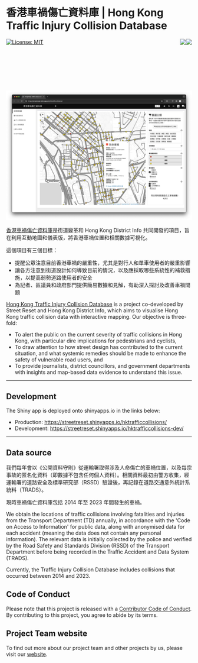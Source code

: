 # 香港車禍傷亡資料庫 \| Hong Kong Traffic Injury Collision Database

<img src="https://user-images.githubusercontent.com/29334677/180681488-53b69199-d57b-4ff7-af1d-d090e24b132c.png" align="right" height="140"/><img src="https://user-images.githubusercontent.com/29334677/180681494-c693e520-9eab-4f95-a4ad-0b5837d8b246.png" align="right" height="140"/>

<!-- badges: start -->

[![License: MIT](https://img.shields.io/badge/License-MIT-yellow.svg)](https://opensource.org/licenses/MIT)

<!-- badges: end -->

[![](man/figures/website-preview.png)](https://streetreset.shinyapps.io/hktrafficcollisions/)

[香港車禍傷亡資料庫](https://streetreset.shinyapps.io/hktrafficcollisions/)是街道變革和 Hong Kong District Info 共同開發的項目，旨在利用互動地圖和儀表版，將香港車禍位置和相關數據可視化。

這個項目有三個目標：

-   提醒公眾注意目前香港車禍的嚴重性，尤其是對行人和單車使用者的嚴重影響
-   讓各方注意到街道設計如何導致目前的情況，以及應採取哪些系統性的補救措施，以提高弱勢道路使用者的安全
-   為記者、區議員和政府部門提供簡易數據和見解，有助深入探討及改善車禍問題

[Hong Kong Traffic Injury Collision Database](https://streetreset.shinyapps.io/hktrafficcollisions/) is a project co-developed by Street Reset and Hong Kong District Info, which aims to visualise Hong Kong traffic collision data with interactive mapping. Our objective is three-fold:

-   To alert the public on the current severity of traffic collisions in Hong Kong, with particular dire implications for pedestrians and cyclists,
-   To draw attention to how street design has contributed to the current situation, and what systemic remedies should be made to enhance the safety of vulnerable road users, and
-   To provide journalists, district councillors, and government departments with insights and map-based data evidence to understand this issue.

------------------------------------------------------------------------

## Development

The Shiny app is deployed onto shinyapps.io in the links below:

-   Production: <https://streetreset.shinyapps.io/hktrafficcollisions/>
-   Development: <https://streetreset.shinyapps.io/hktrafficcollisions-dev/>

------------------------------------------------------------------------

## Data source

我們每年會以《公開資料守則》從運輸署取得涉及人命傷亡的車禍位置，以及每宗事故的匿名化資料（即數據不包含任何個人資料）。相關資料最初由警方收集，經運輸署的道路安全及標準研究部（RSSD）驗證後，再記錄在道路交通意外統計系統料（TRADS）。

現時車禍傷亡資料庫包括 2014 年至 2023 年間發生的車禍。

We obtain the locations of traffic collisions involving fatalities and injuries from the Transport Department (TD) annually, in accordance with the 'Code on Access to Information' for public data, along with anonymised data for each accident (meaning the data does not contain any personal information). The relevant data is initially collected by the police and verified by the Road Safety and Standards Division (RSSD) of the Transport Department before being recorded in the Traffic Accident and Data System (TRADS).

Currently, the Traffic Injury Collision Database includes collisions that occurred between 2014 and 2023.

## Code of Conduct

Please note that this project is released with a [Contributor Code of Conduct](https://github.com/Hong-Kong-Districts-Info/hktrafficcollisions/blob/main/CODE_OF_CONDUCT.md). By contributing to this project, you agree to abide by its terms.

## Project Team website

To find out more about our project team and other projects by us, please visit our [website](https://hong-kong-districts-info.github.io/).
